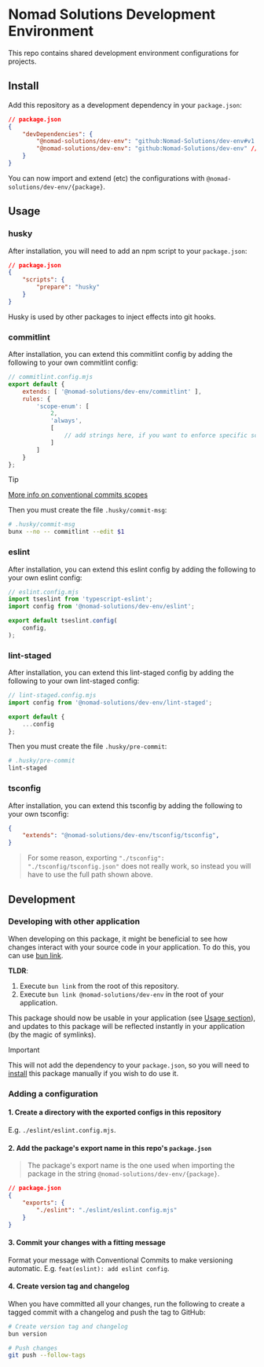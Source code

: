 # Nomad Solutions Development Environment
This repo contains shared development environment configurations for projects.

## Install
Add this repository as a development dependency in your `package.json`:

```json
// package.json
{
	"devDependencies": {
		"@nomad-solutions/dev-env": "github:Nomad-Solutions/dev-env#v1.0.0", // specific tag (recommended)
		"@nomad-solutions/dev-env": "github:Nomad-Solutions/dev-env" // latest commit
	}
}
```

You can now import and extend (etc) the configurations with `@nomad-solutions/dev-env/{package}`.

## Usage

### husky
After installation, you will need to add an npm script to your `package.json`:
```json
// package.json
{
	"scripts": {
		"prepare": "husky"
	}
}
```

Husky is used by other packages to inject effects into git hooks.

### commitlint
After installation, you can extend this commitlint config by adding the following to your own commitlint config:

```javascript
// commitlint.config.mjs
export default { 
	extends: [ '@nomad-solutions/dev-env/commitlint' ],
	rules: {
		'scope-enum': [
			2,
			'always',
			[
				// add strings here, if you want to enforce specific scopes
			] 
		]
	}
};
```

> [!TIP]
> [More info on conventional commits scopes](https://www.conventionalcommits.org/en/v1.0.0/#commit-message-with-scope)


Then you must create the file `.husky/commit-msg`:
```bash
# .husky/commit-msg
bunx --no -- commitlint --edit $1
```

### eslint
After installation, you can extend this eslint config by adding the following to your own eslint config:

```javascript
// eslint.config.mjs
import tseslint from 'typescript-eslint';
import config from '@nomad-solutions/dev-env/eslint';

export default tseslint.config(
	config,
);

```

### lint-staged
After installation, you can extend this lint-staged config by adding the following to your own lint-staged config:

```javascript
// lint-staged.config.mjs
import config from '@nomad-solutions/dev-env/lint-staged';

export default {
	...config
};
```

Then you must create the file `.husky/pre-commit`:
```bash
# .husky/pre-commit
lint-staged
```

### tsconfig
After installation, you can extend this tsconfig by adding the following to your own tsconfig:

```json
{
	"extends": "@nomad-solutions/dev-env/tsconfig/tsconfig",
}
```

> For some reason, exporting `"./tsconfig": "./tsconfig/tsconfig.json"` does not really work, so instead you will have to use the full path shown above.

## Development

### Developing with other application
When developing on this package, it might be beneficial to see how changes interact with your source code in your application. To do this, you can use [bun link](https://bun.sh/docs/cli/link).

**TLDR**:
1. Execute `bun link` from the root of this repository.
2. Execute `bun link @nomad-solutions/dev-env` in the root of your application.

This package should now be usable in your application (see [Usage section](#usage)), and updates to this package will be reflected instantly in your application (by the magic of symlinks).

> [!IMPORTANT]  
> This will not add the dependency to your `package.json`, so you will need to [install](#install) this package manually if you wish to do use it.

### Adding a configuration

#### 1. Create a directory with the exported configs in this repository
E.g. `./eslint/eslint.config.mjs`.

#### 2. Add the package's export name in this repo's `package.json`
> The package's export name is the one used when importing the package in the string `@nomad-solutions/dev-env/{package}`.

```json
// package.json
{
	"exports": {
		"./eslint": "./eslint/eslint.config.mjs"
	}
}
```

#### 3. Commit your changes with a fitting message
Format your message with Conventional Commits to make versioning automatic. E.g. `feat(eslint): add eslint config`.

#### 4. Create version tag and changelog
When you have committed all your changes, run the following to create a tagged commit with a changelog and push the tag to GitHub:

```bash
# Create version tag and changelog
bun version

# Push changes
git push --follow-tags
```
